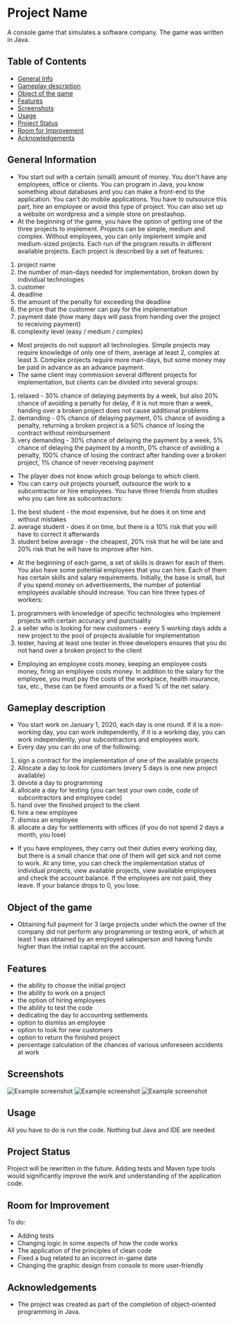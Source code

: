 # Project Name
A console game that simulates a software company. The game was written in Java.

## Table of Contents
* [General Info](#general-information)
* [Gameplay description](#gameplay-description)
* [Object of the game](#object-of-the-game)
* [Features](#features)
* [Screenshots](#screenshots)
* [Usage](#usage)
* [Project Status](#project-status)
* [Room for Improvement](#room-for-improvement)
* [Acknowledgements](#acknowledgements)


## General Information
- You start out with a certain (small) amount of money. You don't have any employees, office or clients. You can program in Java, you know something about databases and you can make a front-end to the application. You can't do mobile applications. You have to outsource this part, hire an employee or avoid this type of project. You can also set up a website on wordpress and a simple store on prestashop.
- At the beginning of the game, you have the option of getting one of the three projects to implement. Projects can be simple, medium and complex. Without employees, you can only implement simple and medium-sized projects. Each run of the program results in different available projects. Each project is described by a set of features:
 1. project name
 2. the number of man-days needed for implementation, broken down by individual technologies
 3. customer
 4. deadline
 5. the amount of the penalty for exceeding the deadline
 6. the price that the customer can pay for the implementation
 7. payment date (how many days will pass from handing over the project to receiving payment)
 8. complexity level (easy / medium / complex)
 
- Most projects do not support all technologies. Simple projects may require knowledge of only one of them, average at least 2, complex at least 3. Complex projects require more man-days, but some money may be paid in advance as an advance payment.
- The same client may commission several different projects for implementation, but clients can be divided into several groups:
1. relaxed - 30% chance of delaying payments by a week, but also 20% chance of avoiding a penalty for delay, if it is not more than a week, handing over a broken project does not cause additional problems
2. demanding - 0% chance of delaying payment, 0% chance of avoiding a penalty, returning a broken project is a 50% chance of losing the contract without reimbursement
3. very demanding - 30% chance of delaying the payment by a week, 5% chance of delaying the payment by a month, 0% chance of avoiding a penalty, 100% chance of losing the contract after handing over a broken project, 1% chance of never receiving payment
- The player does not know which group belongs to which client.
- You can carry out projects yourself, outsource the work to a subcontractor or hire employees. You have three friends from studies who you can hire as subcontractors:
1. the best student - the most expensive, but he does it on time and without mistakes
2. average student - does it on time, but there is a 10% risk that you will have to correct it afterwards
3. student below average - the cheapest, 20% risk that he will be late and 20% risk that he will have to improve after him.
- At the beginning of each game, a set of skills is drawn for each of them. You also have some potential employees that you can hire. Each of them has certain skills and salary requirements. Initially, the base is small, but if you spend money on advertisements, the number of potential employees available should increase. You can hire three types of workers:
1. programmers with knowledge of specific technologies who implement projects with certain accuracy and punctuality
2. a seller who is looking for new customers - every 5 working days adds a new project to the pool of projects available for implementation
3. tester, having at least one tester in three developers ensures that you do not hand over a broken project to the client
- Employing an employee costs money, keeping an employee costs money, firing an employee costs money. In addition to the salary for the employee, you must pay the costs of the workplace, health insurance, tax, etc., these can be fixed amounts or a fixed % of the net salary.


## Gameplay description
- You start work on January 1, 2020, each day is one round. If it is a non-working day, you can work independently, if it is a working day, you can work independently, your subcontractors and employees work.
- Every day you can do one of the following:
1. sign a contract for the implementation of one of the available projects
2. Allocate a day to look for customers (every 5 days is one new project available)
3. devote a day to programming
4. allocate a day for testing (you can test your own code, code of subcontractors and employee code)
5. hand over the finished project to the client
6. hire a new employee
7. dismiss an employee
8. allocate a day for settlements with offices (if you do not spend 2 days a month, you lose)
- If you have employees, they carry out their duties every working day, but there is a small chance that one of them will get sick and not come to work. At any time, you can check the implementation status of individual projects, view available projects, view available employees and check the account balance. If the employees are not paid, they leave. If your balance drops to 0, you lose.

## Object of the game
- Obtaining full payment for 3 large projects under which the owner of the company did not perform any programming or testing work, of which at least 1 was obtained by an employed salesperson and having funds higher than the initial capital on the account.

## Features
- the ability to choose the initial project
- the ability to work on a project
- the option of hiring employees
- the ability to test the code
- dedicating the day to accounting settlements
- option to dismiss an employee
- option to look for new customers
- option to return the finished project
- percentage calculation of the chances of various unforeseen accidents at work


## Screenshots
![Example screenshot](./images/startProject.png)
![Example screenshot](./images/menu.png)
![Example screenshot](./images/pracownicy.png)


## Usage
All you have to do is run the code. Nothing but Java and IDE are needed


## Project Status
Project will be rewritten in the future. Adding tests and Maven type tools would significantly improve the work and understanding of the application code.


## Room for Improvement
To do:
- Adding tests
- Changing logic in some aspects of how the code works
- The application of the principles of clean code
- Fixed a bug related to an incorrect in-game date
- Changing the graphic design from console to more user-friendly


## Acknowledgements
- The project was created as part of the completion of object-oriented programming in Java.



